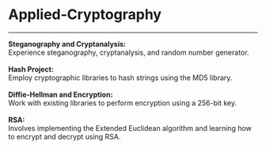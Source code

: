 # Applied-Cryptography

<hr>
<b>Steganography and Cryptanalysis:</b>
<br>
Experience steganography, cryptanalysis, and random number generator.
<br>
<br>
<b>Hash Project:</b>
<br>
Employ cryptographic libraries to hash strings using the MD5 library.
<br>
<br>
<b>Diffie-Hellman and Encryption:</b>
<br>
Work with existing libraries to perform encryption using a 256-bit key.
<br>
<br>
<b>RSA:</b>
<br>
Involves implementing the Extended Euclidean algorithm and learning how to encrypt and decrypt using RSA.
<br>
<br>
